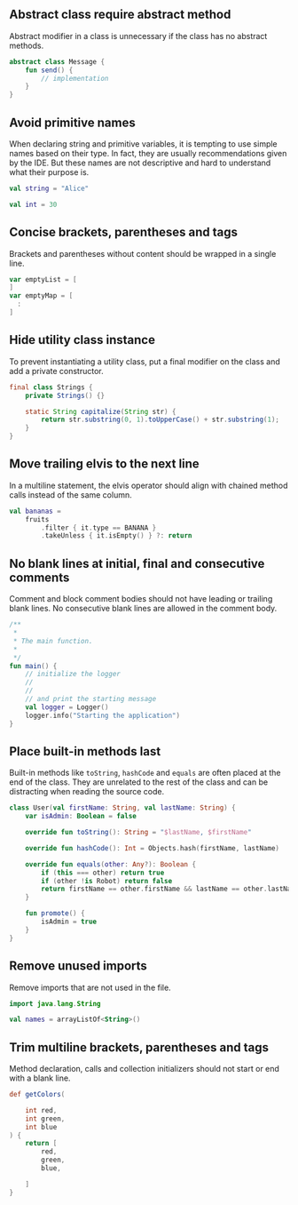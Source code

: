 ## Abstract class require abstract method

Abstract modifier in a class is unnecessary if the class has no abstract
methods.

```kotlin hl_lines="1"
abstract class Message {
    fun send() {
        // implementation
    }
}
```

## Avoid primitive names

When declaring string and primitive variables, it is tempting to use simple
names based on their type. In fact, they are usually recommendations given by
the IDE. But these names are not descriptive and hard to understand what their
purpose is.

```kotlin
val string = "Alice"

val int = 30
```

## Concise brackets, parentheses and tags

Brackets and parentheses without content should be wrapped in a single line.

```groovy
var emptyList = [
]
var emptyMap = [
  :
]
```

## Hide utility class instance

To prevent instantiating a utility class, put a final modifier on the class
and add a private constructor.

```java hl_lines="1-2"
final class Strings {
    private Strings() {}

    static String capitalize(String str) {
        return str.substring(0, 1).toUpperCase() + str.substring(1);
    }
}
```

## Move trailing elvis to the next line

In a multiline statement, the elvis operator should align with chained method
calls instead of the same column.

```kotlin hl_lines="4"
val bananas =
    fruits
        .filter { it.type == BANANA }
        .takeUnless { it.isEmpty() } ?: return
```

## No blank lines at initial, final and consecutive comments

Comment and block comment bodies should not have leading or trailing blank
lines. No consecutive blank lines are allowed in the comment body.

```kotlin hl_lines="2 4 9"
/**
 *
 * The main function.
 *
 */
fun main() {
    // initialize the logger
    //
    //
    // and print the starting message
    val logger = Logger()
    logger.info("Starting the application")
}
```

## Place built-in methods last

Built-in methods like `toString`, `hashCode` and `equals` are often placed at
the end of the class. They are unrelated to the rest of the class and can be
distracting when reading the source code.

```kotlin hl_lines="4 6 8-12"
class User(val firstName: String, val lastName: String) {
    var isAdmin: Boolean = false

    override fun toString(): String = "$lastName, $firstName"

    override fun hashCode(): Int = Objects.hash(firstName, lastName)

    override fun equals(other: Any?): Boolean {
        if (this === other) return true
        if (other !is Robot) return false
        return firstName == other.firstName && lastName == other.lastName
    }

    fun promote() {
        isAdmin = true
    }
}
```

## Remove unused imports

Remove imports that are not used in the file.

```kotlin hl_lines="1"
import java.lang.String

val names = arrayListOf<String>()
```

## Trim multiline brackets, parentheses and tags

Method declaration, calls and collection initializers should not start or end
with a blank line.

```groovy hl_lines="2 11"
def getColors(

    int red,
    int green,
    int blue
) {
    return [
        red,
        green,
        blue,

    ]
}
```
